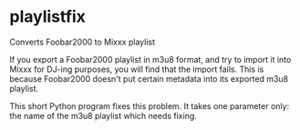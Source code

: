 # playlistfix

Converts Foobar2000 to Mixxx playlist

If you export a Foobar2000 playlist in m3u8 format, and try to import it into Mixxx for DJ-ing purposes,
you will find that the import fails. This is because Foobar2000 doesn't put certain metadata into
its exported m3u8 playlist.

This short Python program fixes this problem. It takes one parameter only: the name of the m3u8 playlist
which needs fixing.
